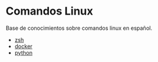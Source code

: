 # Comandos Linux

Base de conocimientos sobre comandos linux en español.

- [zsh](zsh/zsh.md)
- [docker](docker/docker.md)
- [python](python/python.md)
